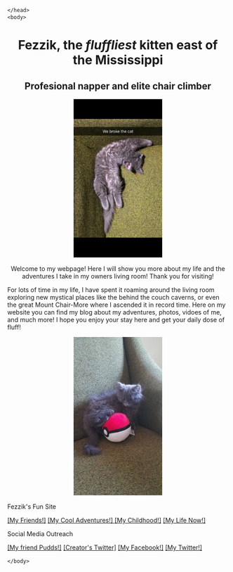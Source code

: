 <html>
	<head>
		<center>
		<title>Fez The Kitten</title>
		</center>
	<link href="https://fonts.googleapis.com/css?family=Indie+Flower" rel="stylesheet">
	<link href="style1.css" rel="stylesheet">
	
	</head>
	<body>
	
	
	
<center>
<H1>Fezzik, the <I>fluffliest</I> kitten east of the Mississippi</H1>
<H2>Profesional napper and elite chair climber</H2>
</center>

<center>	
<IMG SRC="catbroke.jpg" height="360">
</center>
	
<center>
<P>Welcome to my webpage! Here I will show you more about my life and the adventures I take in my owners living room! Thank you for visiting!</P>
</center>

<P>For lots of time in my life, I have spent it roaming around the living room exploring new mystical places like the behind the couch caverns, or even the great Mount Chair-More where I ascended it in record time. Here on my website you can find my blog about my adventures, photos, vidoes of me, and much more! I hope you enjoy your stay here and get your daily dose of fluff! </P>

<center>
<IMG SRC="fezpokeball.jpg" height="360">
</center>


<P>Fezzik's Fun Site</P> 
<P> 
<a HREF="Fezziks Friends.html"> [My Friends!]</a> <a HREF="Adventures.html"> [My Cool Adventures!] </a> 
<a HREF="Young.html"> [My Childhood!]</a> <a HREF="Present.html"> [My Life Now!] </a>
</P>


<P> Social Media Outreach </P>
<P>
<a HREF="https://www.instagram.com/pudds_thepup/?hl=en"> [My friend Pudds!]</a> <a HREF="https://twitter.com/ItsNatanis"> [Creator's Twitter]</a> <a HREF="https://www.facebook.com/Fez-The-Kitten-411647549231118/"> [My Facebook!]</a> <a HREF="https://twitter.com/GabeRoig"> [My Twitter!] </a> 
</P>
	
	
	
	
	</body>
</html>
